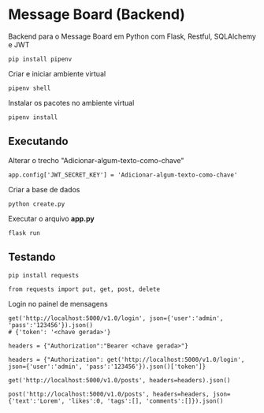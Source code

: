 # Message Board (Backend)

Backend para o Message Board em Python com Flask, Restful, SQLAlchemy e JWT

```{shell}
pip install pipenv
```

Criar e iniciar ambiente virtual 

```{shell}
pipenv shell
```

Instalar os pacotes no ambiente virtual 

```{shell}
pipenv install
```

## Executando

Alterar o trecho "Adicionar-algum-texto-como-chave" 

```{python}
app.config['JWT_SECRET_KEY'] = 'Adicionar-algum-texto-como-chave'
```

Criar a base de dados 

```{shell}
python create.py
```

Executar o arquivo **app.py**

```{shell}
flask run
```

## Testando

```{shell}
pip install requests
```

```{python}
from requests import put, get, post, delete
```

Login no painel de mensagens

```{python}
get('http://localhost:5000/v1.0/login', json={'user':'admin', 'pass':'123456'}).json()
# {'token': '<chave gerada>'}
```

```{python}
headers = {"Authorization":"Bearer <chave gerada>"}
```

```{python}
headers = {"Authorization": get('http://localhost:5000/v1.0/login', json={'user':'admin', 'pass':'123456'}).json()['token']}
```

```{python}
get('http://localhost:5000/v1.0/posts', headers=headers).json()
```


```{python}
post('http://localhost:5000/v1.0/posts', headers=headers, json={'text':'Lorem', 'likes':0, 'tags':[], 'comments':[]}).json()
```

